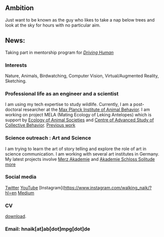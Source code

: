 ## Ambition
Just want to be known as the guy who likes to take a nap below trees and look at the sky for hours with no particular aim.

## News: 
Taking part in mentorship program for [_Driving Human_](https://drivingthehuman.com/)

### Interests 
Nature, Animals, Birdwatching, Computer Vision, Virtual/Augmented Reality, Sketching.

### Professional life as an engineer and a scientist 
I am using my tech expertise to study wildlife. Currently, I am a post-doctoral researcher at the [Max Planck Institute of Animal Behavior](https://www.ab.mpg.de/). I am working on project MELA (Mating Ecology of Leking Antelopes) which is support by [Ecology of Animal Societies](https://www.ab.mpg.de/crofoot) and [Centre of Advanced Study of Collective Behavior](https://www.exc.uni-konstanz.de/collective-behaviour/). 
[Previous work](/about/project)

### Science outreach : Art and Science
I am trying to learn the art of story telling and explore the role of art in science communication. I am working with several art institutes in Germany.
My latest projects involve [Merz Akademie](https://www.merz-akademie.de/en/) and [Akademie Schloss Solitude](https://www.akademie-solitude.de/en/)
[more](/about/outreach)

### Social media
[Twitter](https://twitter.com/hmnaik) [YouTube](https://www.youtube.com/channel/UCFERZcpt3g0wQzTgtil1HIA?view_as=subscriber) [Instagram](https://www.instagram.com/walking_naik/?hl=en [Medium](https://medium.com/@hemalnaik)  

### CV
[download](/cv/Resume.pdf).

### Email: hnaik[at]ab[dot]mpg[dot]de 

